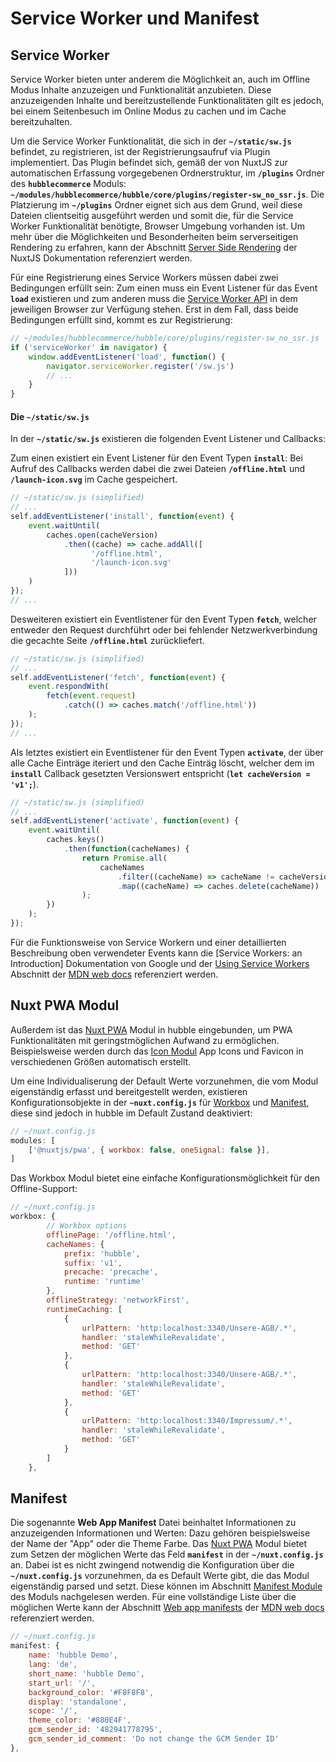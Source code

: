 # Service Worker und Manifest

## Service Worker

Service Worker bieten unter anderem die Möglichkeit an, auch im Offline Modus Inhalte anzuzeigen und Funktionalität anzubieten.
Diese anzuzeigenden Inhalte und bereitzustellende Funktionalitäten gilt es jedoch, bei einem Seitenbesuch im Online Modus
zu cachen und im Cache bereitzuhalten. 

Um die Service Worker Funktionalität, die sich in der __`~/static/sw.js`__ befindet, zu registrieren, ist der Registrierungsaufruf
via Plugin implementiert. Das Plugin befindet sich, gemäß der von NuxtJS zur automatischen Erfassung 
vorgegebenen Ordnerstruktur, im __`/plugins`__ Ordner des __`hubblecommerce`__ Moduls:
__`~/modules/hubblecommerce/hubble/core/plugins/register-sw_no_ssr.js`__.
Die Platzierung im __`~/plugins`__ Ordner eignet sich aus dem Grund, weil diese Dateien clientseitig ausgeführt werden und somit
die, für die Service Worker Funktionalität benötigte, Browser Umgebung vorhanden ist. 
Um mehr über die Möglichkeiten und Besonderheiten beim serverseitigen Rendering zu erfahren, kann der Abschnitt 
[Server Side Rendering](https://nuxtjs.org/guides/concepts/server-side-rendering#server-side-rendering-steps-with-nuxtjs)
der NuxtJS Dokumentation referenziert werden.

Für eine Registrierung eines Service Workers müssen dabei zwei Bedingungen erfüllt sein: Zum einen muss ein Event Listener für das Event 
__`load`__ existieren und zum anderen muss die [Service Worker API](https://developer.mozilla.org/en-US/docs/Web/API/Service_Worker_API)
in dem jeweiligen Browser zur Verfügung stehen.
Erst in dem Fall, dass beide Bedingungen erfüllt sind, kommt es zur Registrierung:

``` js
// ~/modules/hubblecommerce/hubble/core/plugins/register-sw_no_ssr.js
if ('serviceWorker' in navigator) {
    window.addEventListener('load', function() {
        navigator.serviceWorker.register('/sw.js')
        // ...
    }
}
```

#### Die __`~/static/sw.js`__
In der __`~/static/sw.js`__ existieren die folgenden Event Listener und Callbacks:

Zum einen existiert ein Event Listener für den Event Typen __`install`__:
Bei Aufruf des Callbacks werden dabei die zwei Dateien __`/offline.html`__
und __`/launch-icon.svg`__ im Cache gespeichert.

``` js
// ~/static/sw.js (simplified)
// ...
self.addEventListener('install', function(event) {
    event.waitUntil(
        caches.open(cacheVersion)
            .then((cache) => cache.addAll([
                  '/offline.html',
                  '/launch-icon.svg'
            ]))
    )
});
// ...
```

Desweiteren existiert ein Eventlistener für den Event Typen __`fetch`__, welcher entweder den Request durchführt
oder bei fehlender Netzwerkverbindung die gecachte Seite __`/offline.html`__ zurückliefert. 

``` js
// ~/static/sw.js (simplified)
// ...
self.addEventListener('fetch', function(event) {
    event.respondWith(
        fetch(event.request)
            .catch(() => caches.match('/offline.html'))
    );
});
// ...
```


Als letztes existiert ein Eventlistener für den Event Typen __`activate`__, der über alle Cache Einträge iteriert und
den Cache Einträg löscht, welcher dem im __`install`__ Callback gesetzten Versionswert entspricht (__`let cacheVersion = 'v1';`__).

``` js
// ~/static/sw.js (simplified)
// ...
self.addEventListener('activate', function(event) {
    event.waitUntil(
        caches.keys()
            .then(function(cacheNames) {
                return Promise.all(
                    cacheNames
                        .filter((cacheName) => cacheName != cacheVersion)
                        .map((cacheName) => caches.delete(cacheName))
                );
        })
    );
});
```

Für die Funktionsweise von Service Workern und einer detaillierten Beschreibung oben verwendeter Events kann
die [Service Workers: an Introduction] Dokumentation von Google und der
[Using Service Workers](https://developer.mozilla.org/en-US/docs/Web/API/Service_Worker_API/Using_Service_Workers)
Abschnitt der [MDN web docs](https://developer.mozilla.org/en-US/) referenziert werden.


## Nuxt PWA Modul

Außerdem ist das [Nuxt PWA](https://pwa.nuxtjs.org/) Modul in hubble eingebunden, um PWA Funktionalitäten mit geringstmöglichen
Aufwand zu ermöglichen. Beispielsweise werden durch das [Icon Modul](https://pwa.nuxtjs.org/icon) App Icons und Favicon in verschiedenen Größen
automatisch erstellt.

Um eine Individualiserung der Default Werte vorzunehmen, die vom Modul eigenständig
erfasst und bereitgestellt werden, existieren Konfigurationsobjekte in der __`~nuxt.config.js`__ für
[Workbox](https://pwa.nuxtjs.org/workbox) und [Manifest](https://pwa.nuxtjs.org/manifest),
diese sind jedoch in hubble im Default Zustand deaktiviert:

``` js
// ~/nuxt.config.js
modules: [
    ['@nuxtjs/pwa', { workbox: false, oneSignal: false }],
]
```

Das Workbox Modul bietet eine einfache Konfigurationsmöglichkeit für den Offline-Support:

``` js
// ~/nuxt.config.js
workbox: {
        // Workbox options
        offlinePage: '/offline.html',
        cacheNames: {
            prefix: 'hubble',
            suffix: 'v1',
            precache: 'precache',
            runtime: 'runtime'
        },
        offlineStrategy: 'networkFirst',
        runtimeCaching: [
            {
                urlPattern: 'http:localhost:3340/Unsere-AGB/.*',
                handler: 'staleWhileRevalidate',
                method: 'GET'
            },
            {
                urlPattern: 'http:localhost:3340/Unsere-AGB/.*',
                handler: 'staleWhileRevalidate',
                method: 'GET'
            },
            {
                urlPattern: 'http:localhost:3340/Impressum/.*',
                handler: 'staleWhileRevalidate',
                method: 'GET'
            }
        ]
    },
```

## Manifest 

Die sogenannte __Web App Manifest__ Datei beinhaltet Informationen zu anzuzeigenden Informationen und Werten:
Dazu gehören beispielsweise der Name der "App" oder die Theme Farbe. Das [Nuxt PWA](https://pwa.nuxtjs.org/) Modul bietet zum
Setzen der möglichen Werte das Feld __`manifest`__ in der __`~/nuxt.config.js`__ an. Dabei ist es nicht zwingend
notwendig die Konfiguration über die __`~/nuxt.config.js`__ vorzunehmen, da es Default Werte gibt, die das 
Modul eigenständig parsed und setzt. Diese können im Abschnitt [Manifest Module](https://pwa.nuxtjs.org/manifest) des Moduls nachgelesen werden. 
Für eine vollständige Liste über die möglichen Werte kann der Abschnitt 
[Web app manifests](https://developer.mozilla.org/en-US/docs/Web/Manifest) der
[MDN web docs](https://developer.mozilla.org/de/) referenziert werden.


``` js
// ~/nuxt.config.js
manifest: {
    name: 'hubble Demo',
    lang: 'de',
    short_name: 'hubble Demo',
    start_url: '/',
    background_color: '#F8F8F8',
    display: 'standalone',
    scope: '/',
    theme_color: '#880E4F',
    gcm_sender_id: '482941778795',
    gcm_sender_id_comment: 'Do not change the GCM Sender ID'
},
```